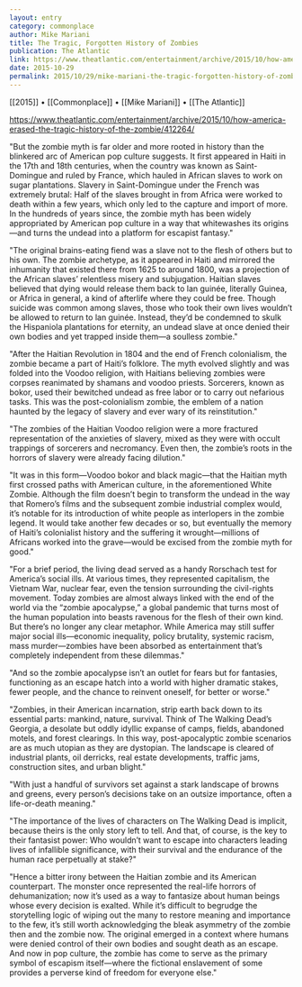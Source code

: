 ```yaml
---
layout: entry
category: commonplace
author: Mike Mariani
title: The Tragic, Forgotten History of Zombies
publication: The Atlantic
link: https://www.theatlantic.com/entertainment/archive/2015/10/how-america-erased-the-tragic-history-of-the-zombie/412264/
date: 2015-10-29
permalink: 2015/10/29/mike-mariani-the-tragic-forgotten-history-of-zombies
---
```


[[2015]] • [[Commonplace]] • [[Mike Mariani]] • [[The Atlantic]]

https://www.theatlantic.com/entertainment/archive/2015/10/how-america-erased-the-tragic-history-of-the-zombie/412264/

"But the zombie myth is far older and more rooted in history than the blinkered arc of American pop culture suggests. It first appeared in Haiti in the 17th and 18th centuries, when the country was known as Saint-Domingue and ruled by France, which hauled in African slaves to work on sugar plantations. Slavery in Saint-Domingue under the French was extremely brutal: Half of the slaves brought in from Africa were worked to death within a few years, which only led to the capture and import of more. In the hundreds of years since, the zombie myth has been widely appropriated by American pop culture in a way that whitewashes its origins—and turns the undead into a platform for escapist fantasy."

"The original brains-eating fiend was a slave not to the flesh of others but to his own. The zombie archetype, as it appeared in Haiti and mirrored the inhumanity that existed there from 1625 to around 1800, was a projection of the African slaves’ relentless misery and subjugation. Haitian slaves believed that dying would release them back to lan guinée, literally Guinea, or Africa in general, a kind of afterlife where they could be free. Though suicide was common among slaves, those who took their own lives wouldn’t be allowed to return to lan guinée. Instead, they’d be condemned to skulk the Hispaniola plantations for eternity, an undead slave at once denied their own bodies and yet trapped inside them—a soulless zombie."

"After the Haitian Revolution in 1804 and the end of French colonialism, the zombie became a part of Haiti’s folklore. The myth evolved slightly and was folded into the Voodoo religion, with Haitians believing zombies were corpses reanimated by shamans and voodoo priests. Sorcerers, known as bokor, used their bewitched undead as free labor or to carry out nefarious tasks. This was the post-colonialism zombie, the emblem of a nation haunted by the legacy of slavery and ever wary of its reinstitution."

"The zombies of the Haitian Voodoo religion were a more fractured representation of the anxieties of slavery, mixed as they were with occult trappings of sorcerers and necromancy. Even then, the zombie’s roots in the horrors of slavery were already facing dilution."

"It was in this form—Voodoo bokor and black magic—that the Haitian myth first crossed paths with American culture, in the aforementioned White Zombie. Although the film doesn’t begin to transform the undead in the way that Romero’s films and the subsequent zombie industrial complex would, it’s notable for its introduction of white people as interlopers in the zombie legend. It would take another few decades or so, but eventually the memory of Haiti’s colonialist history and the suffering it wrought—millions of Africans worked into the grave—would be excised from the zombie myth for good."
 
"For a brief period, the living dead served as a handy Rorschach test for America’s social ills. At various times, they represented capitalism, the Vietnam War, nuclear fear, even the tension surrounding the civil-rights movement. Today zombies are almost always linked with the end of the world via the “zombie apocalypse,” a global pandemic that turns most of the human population into beasts ravenous for the flesh of their own kind. But there’s no longer any clear metaphor. While America may still suffer major social ills—economic inequality, policy brutality, systemic racism, mass murder—zombies have been absorbed as entertainment that’s completely independent from these dilemmas."

"And so the zombie apocalypse isn’t an outlet for fears but for fantasies, functioning as an escape hatch into a world with higher dramatic stakes, fewer people, and the chance to reinvent oneself, for better or worse."

"Zombies, in their American incarnation, strip earth back down to its essential parts: mankind, nature, survival. Think of The Walking Dead’s Georgia, a desolate but oddly idyllic expanse of camps, fields, abandoned motels, and forest clearings. In this way, post-apocalyptic zombie scenarios are as much utopian as they are dystopian. The landscape is cleared of industrial plants, oil derricks, real estate developments, traffic jams, construction sites, and urban blight."
 
"With just a handful of survivors set against a stark landscape of browns and greens, every person’s decisions take on an outsize importance, often a life-or-death meaning."

"The importance of the lives of characters on The Walking Dead is implicit, because theirs is the only story left to tell. And that, of course, is the key to their fantasist power: Who wouldn’t want to escape into characters leading lives of infallible significance, with their survival and the endurance of the human race perpetually at stake?"

"Hence a bitter irony between the Haitian zombie and its American counterpart. The monster once represented the real-life horrors of dehumanization; now it’s used as a way to fantasize about human beings whose every decision is exalted. While it’s difficult to begrudge the storytelling logic of wiping out the many to restore meaning and importance to the few, it’s still worth acknowledging the bleak asymmetry of the zombie then and the zombie now. The original emerged in a context where humans were denied control of their own bodies and sought death as an escape. And now in pop culture, the zombie has come to serve as the primary symbol of escapism itself—where the fictional enslavement of some provides a perverse kind of freedom for everyone else."
